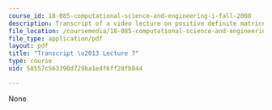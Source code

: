 ```yaml
---
course_id: 18-085-computational-science-and-engineering-i-fall-2008
description: Transcript of a video lecture on positive definite matrices.
file_location: /coursemedia/18-085-computational-science-and-engineering-i-fall-2008/58557c563390d729ba1e4f6ff28fb844_18-085F08-L07.pdf
file_type: application/pdf
layout: pdf
title: "Transcript \u2013 Lecture 7"
type: course
uid: 58557c563390d729ba1e4f6ff28fb844

---
```

None